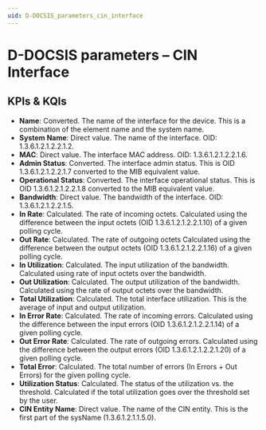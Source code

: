```yaml
---
uid: D-DOCSIS_parameters_cin_interface
---
```


# D-DOCSIS parameters – CIN Interface

## KPIs & KQIs

- **Name**: Converted. The name of the interface for the device. This is a combination of the element name and the system name.
- **System Name**: Direct value. The name of the interface. OID: 1.3.6.1.2.1.2.2.1.2.
- **MAC**: Direct value. The interface MAC address. OID: 1.3.6.1.2.1.2.2.1.6.
- **Admin Status**: Converted. The interface admin status. This is OID 1.3.6.1.2.1.2.2.1.7 converted to the MIB equivalent value.
- **Operational Status**: Converted. The interface operational status. This is OID 1.3.6.1.2.1.2.2.1.8 converted to the MIB equivalent value.
- **Bandwidth**: Direct value. The bandwidth of the interface. OID: 1.3.6.1.2.1.2.2.1.5.
- **In Rate**: Calculated. The rate of incoming octets. Calculated using the difference between the input octets (OID 1.3.6.1.2.1.2.2.1.10) of a given polling cycle.
- **Out Rate**: Calculated. The rate of outgoing octets Calculated using the difference between the output octets (OID 1.3.6.1.2.1.2.2.1.16) of a given polling cycle.
- **In Utilization**: Calculated. The input utilization of the bandwidth. Calculated using rate of input octets over the bandwidth.
- **Out Utilization**: Calculated. The output utilization of the bandwidth. Calculated using the rate of output octets over the bandwidth.
- **Total Utilization**: Calculated. The total interface utilization. This is the average of input and output utilization.
- **In Error Rate**: Calculated. The rate of incoming errors. Calculated using the difference between the input errors (OID 1.3.6.1.2.1.2.2.1.14) of a given polling cycle.
- **Out Error Rate**: Calculated. The rate of outgoing errors. Calculated using the difference between the output errors (OID 1.3.6.1.2.1.2.2.1.20) of a given polling cycle.
- **Total Error**: Calculated. The total number of errors (In Errors + Out Errors) for the given polling cycle.
- **Utilization Status**: Calculated. The status of the utilization vs. the threshold. Calculated if the total utilization goes over the threshold set by the user.
- **CIN Entity Name**: Direct value. The name of the CIN entity. This is the first part of the sysName (1.3.6.1.2.1.1.5.0).
